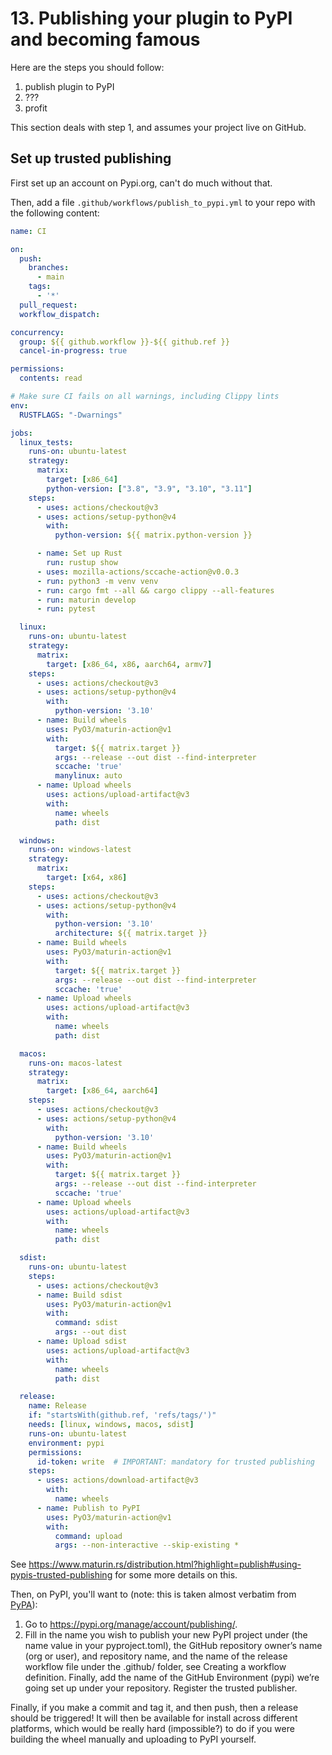 # 13. Publishing your plugin to PyPI and becoming famous

Here are the steps you should follow:

1. publish plugin to PyPI
2. ???
3. profit

This section deals with step 1, and assumes your project live on GitHub.

## Set up trusted publishing

First set up an account on Pypi.org, can't do much without that.

Then, add a file `.github/workflows/publish_to_pypi.yml` to your repo with the following
content:
```yaml
name: CI

on:
  push:
    branches:
      - main
    tags:
      - '*'
  pull_request:
  workflow_dispatch:

concurrency:
  group: ${{ github.workflow }}-${{ github.ref }}
  cancel-in-progress: true

permissions:
  contents: read

# Make sure CI fails on all warnings, including Clippy lints
env:
  RUSTFLAGS: "-Dwarnings"

jobs:
  linux_tests:
    runs-on: ubuntu-latest
    strategy:
      matrix:
        target: [x86_64]
        python-version: ["3.8", "3.9", "3.10", "3.11"]
    steps:
      - uses: actions/checkout@v3
      - uses: actions/setup-python@v4
        with:
          python-version: ${{ matrix.python-version }}

      - name: Set up Rust
        run: rustup show
      - uses: mozilla-actions/sccache-action@v0.0.3
      - run: python3 -m venv venv
      - run: cargo fmt --all && cargo clippy --all-features
      - run: maturin develop
      - run: pytest

  linux:
    runs-on: ubuntu-latest
    strategy:
      matrix:
        target: [x86_64, x86, aarch64, armv7]
    steps:
      - uses: actions/checkout@v3
      - uses: actions/setup-python@v4
        with:
          python-version: '3.10'
      - name: Build wheels
        uses: PyO3/maturin-action@v1
        with:
          target: ${{ matrix.target }}
          args: --release --out dist --find-interpreter
          sccache: 'true'
          manylinux: auto
      - name: Upload wheels
        uses: actions/upload-artifact@v3
        with:
          name: wheels
          path: dist

  windows:
    runs-on: windows-latest
    strategy:
      matrix:
        target: [x64, x86]
    steps:
      - uses: actions/checkout@v3
      - uses: actions/setup-python@v4
        with:
          python-version: '3.10'
          architecture: ${{ matrix.target }}
      - name: Build wheels
        uses: PyO3/maturin-action@v1
        with:
          target: ${{ matrix.target }}
          args: --release --out dist --find-interpreter
          sccache: 'true'
      - name: Upload wheels
        uses: actions/upload-artifact@v3
        with:
          name: wheels
          path: dist

  macos:
    runs-on: macos-latest
    strategy:
      matrix:
        target: [x86_64, aarch64]
    steps:
      - uses: actions/checkout@v3
      - uses: actions/setup-python@v4
        with:
          python-version: '3.10'
      - name: Build wheels
        uses: PyO3/maturin-action@v1
        with:
          target: ${{ matrix.target }}
          args: --release --out dist --find-interpreter
          sccache: 'true'
      - name: Upload wheels
        uses: actions/upload-artifact@v3
        with:
          name: wheels
          path: dist

  sdist:
    runs-on: ubuntu-latest
    steps:
      - uses: actions/checkout@v3
      - name: Build sdist
        uses: PyO3/maturin-action@v1
        with:
          command: sdist
          args: --out dist
      - name: Upload sdist
        uses: actions/upload-artifact@v3
        with:
          name: wheels
          path: dist

  release:
    name: Release
    if: "startsWith(github.ref, 'refs/tags/')"
    needs: [linux, windows, macos, sdist]
    runs-on: ubuntu-latest
    environment: pypi
    permissions:
      id-token: write  # IMPORTANT: mandatory for trusted publishing
    steps:
      - uses: actions/download-artifact@v3
        with:
          name: wheels
      - name: Publish to PyPI
        uses: PyO3/maturin-action@v1
        with:
          command: upload
          args: --non-interactive --skip-existing *
```

See https://www.maturin.rs/distribution.html?highlight=publish#using-pypis-trusted-publishing
for some more details on this.

Then, on PyPI, you'll want to (note: this is taken almost verbatim from [PyPA](https://packaging.python.org/en/latest/guides/publishing-package-distribution-releases-using-github-actions-ci-cd-workflows/#configuring-trusted-publishing)):

1. Go to https://pypi.org/manage/account/publishing/.
2. Fill in the name you wish to publish your new PyPI project under (the name value in your pyproject.toml), the GitHub repository owner’s name (org or user), and repository name, and the name of the release workflow file under the .github/ folder, see Creating a workflow definition. Finally, add the name of the GitHub Environment (pypi) we’re going set up under your repository. Register the trusted publisher.

Finally, if you make a commit and tag it, and then push, then a release should be triggered! It will then be
available for install across different platforms, which would be really hard (impossible?) to do if you were building
the wheel manually and uploading to PyPI yourself.
